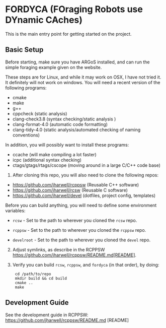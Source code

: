 # FORDYCA (FOraging Robots use DYnamic CAches)

This is the main entry point for getting started on the project.

## Basic Setup

Before starting, make sure you have ARGoS installed, and can run the simple
foraging example given on the website.

These steps are for Linux, and while it may work on OSX, I have not tried it. It
definitely will not work on windows. You will need a recent version of the
following programs:

- cmake
- make
- g++
- cppcheck (static analysis)
- clang-check3.8 (syntax checking/static analysis )
- clang-format-4.0 (automatic code formatting)
- clang-tidy-4.0 (static analysis/automated checking of naming conventions)

In addition, you will possibly want to install these programs:

- ccache (will make compiling a lot faster)
- icpc (additional syntax checking)
- ctags/gtags/rtags/cscope (moving around in a large C/C++ code base)

1. After cloning this repo, you will also need to clone the following repos:

  - https://github.com/jharwell/rcppsw (Reusable C++ software)
  - https://github.com/jharwell/rcsw (Reusable C software)
  - https://github.com/jharwell/devel (dotfiles, project config, templates)

  Before you can build anything, you will need to define some environment
  variables:

  - `rcsw` - Set to the path to wherever you cloned the `rcsw` repo.

  - `rcppsw` - Set to the path to wherever you cloned the `rcppsw` repo.

  - `develroot` - Set to the path to wherever you cloned the `devel` repo.

2. Adjust symlinks, as describe in the RCPPSW https://github.com/jharwell/rcppsw/README.md[README].

3. Verify you can build `rcsw`, `rcppsw`, and `fordyca` (in that order), by
   doing:

        cd /path/to/repo
        mkdir build && cd build
        cmake ..
        make

## Development Guide

See the development guide in RCPPSW: https://github.com/jharwell/rcppsw/README.md [README]
